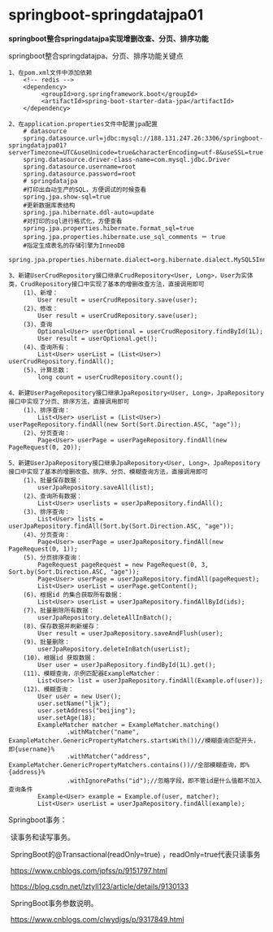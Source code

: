 # springboot-springdatajpa01

**springboot整合springdatajpa实现增删改查、分页、排序功能**

springboot整合springdatajpa、分页、排序功能关键点

    1、在pom.xml文件中添加依赖
        <!-- redis -->
        <dependency>
             <groupId>org.springframework.boot</groupId>
             <artifactId>spring-boot-starter-data-jpa</artifactId>
        </dependency>
    
    2、在application.properties文件中配置jpa配置
        # datasource
        spring.datasource.url=jdbc:mysql://188.131.247.26:3306/springboot-springdatajpa01?serverTimezone=UTC&useUnicode=true&characterEncoding=utf-8&useSSL=true
        spring.datasource.driver-class-name=com.mysql.jdbc.Driver
        spring.datasource.username=root
        spring.datasource.password=root
        # springdatajpa
        #打印出自动生产的SQL，方便调试的时候查看
        spring.jpa.show-sql=true
        #更新数据库表结构
        spring.jpa.hibernate.ddl-auto=update
        #对打印的sql进行格式化，方便查看
        spring.jpa.properties.hibernate.format_sql=true
        spring.jpa.properties.hibernate.use_sql_comments ＝ true
        #指定生成表名的存储引擎为InneoDB
        spring.jpa.properties.hibernate.dialect=org.hibernate.dialect.MySQL5InnoDBDialect
        
    3、新建UserCrudRepository接口继承CrudRepository<User, Long>，User为实体类，CrudRepository接口中实现了基本的增删改查方法，直接调用即可
        (1)、新增：
            User result = userCrudRepository.save(user);
        (2)、修改：
            User result = userCrudRepository.save(user);
        (3)、查询
            Optional<User> userOptional = userCrudRepository.findById(1L);
            User result = userOptional.get();
        (4)、查询所有：
            List<User> userList = (List<User>) userCrudRepository.findAll();
        (5)、计算总数：
            long count = userCrudRepository.count();
    
    4、新建UserPageRepository接口继承JpaRepository<User, Long>，JpaRepository接口中实现了分页、排序方法，直接调用即可
        (1)、排序查询：
            List<User> userList = (List<User>) userPageRepository.findAll(new Sort(Sort.Direction.ASC, "age"));
        (2)、分页查询：
            Page<User> userPage = userPageRepository.findAll(new PageRequest(0, 20));
            
    5、新建UserJpaRepository接口继承JpaRepository<User, Long>，JpaRepository接口中实现了基本的增删改查、排序、分页、模糊查询方法，直接调用即可
        (1)、批量保存数据：
            userJpaRepository.saveAll(list);
        (2)、查询所有数据：
            List<User> userlists = userJpaRepository.findAll();
        (3)、排序查询：
            List<User> lists = userJpaRepository.findAll(Sort.by(Sort.Direction.ASC, "age"));
        (4)、分页查询：
            Page<User> userPage = userJpaRepository.findAll(new PageRequest(0, 1));
        (5)、分页排序查询：
            PageRequest pageRequest = new PageRequest(0, 3, Sort.by(Sort.Direction.ASC, "age"));
            Page<User> userPage = userJpaRepository.findAll(pageRequest);
            List<User> userList = userPage.getContent();
        (6)、根据id 的集合获取所有数据：
            List<User> userList = userJpaRepository.findAllById(ids);
        (7)、批量删除所有数据：
            userJpaRepository.deleteAllInBatch();
        (8)、保存数据并刷新缓存：
            User result = userJpaRepository.saveAndFlush(user);
        (9)、批量删除：
            userJpaRepository.deleteInBatch(userList);
        (10)、根据id 获取数据：
            User user = userJpaRepository.findById(1L).get();
        (11)、模糊查询，示例匹配器ExampleMatcher：
            List<User> list = userJpaRepository.findAll(Example.of(user));
        (12)、模糊查询：
            User user = new User();
            user.setName("ljk");
            user.setAddress("beijing");
            user.setAge(18);
            ExampleMatcher matcher = ExampleMatcher.matching()
                    .withMatcher("name", ExampleMatcher.GenericPropertyMatchers.startsWith())//模糊查询匹配开头，即{username}%
                    .withMatcher("address", ExampleMatcher.GenericPropertyMatchers.contains())//全部模糊查询，即%{address}%
                    .withIgnorePaths("id");//忽略字段，即不管id是什么值都不加入查询条件
            Example<User> example = Example.of(user, matcher);
            List<User> userList = userJpaRepository.findAll(example);
Springboot事务：

​      读事务和读写事务。

​      SpringBoot的@Transactional(readOnly=true)  ，readOnly=true代表只读事务

​       https://www.cnblogs.com/jpfss/p/9151797.html

​       https://blog.csdn.net/lztyll123/article/details/9130133

​      SpringBoot事务参数说明。

​      https://www.cnblogs.com/clwydjgs/p/9317849.html

